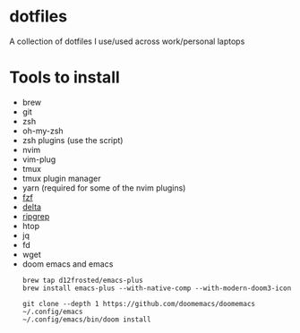 # dotfiles 
A collection of dotfiles I use/used across work/personal laptops

# Tools to install

- brew
- git
- zsh
- oh-my-zsh
- zsh plugins (use the script)
- nvim
- vim-plug
- tmux
- tmux plugin manager
- yarn (required for some of the nvim plugins)
- [fzf](https://github.com/junegunn/fzf)
- [delta](https://github.com/dandavison/delta)
- [ripgrep](https://github.com/BurntSushi/ripgrep)
- htop
- jq
- fd
- wget
- doom emacs and emacs
  ```
  brew tap d12frosted/emacs-plus
  brew install emacs-plus --with-native-comp --with-modern-doom3-icon

  git clone --depth 1 https://github.com/doomemacs/doomemacs ~/.config/emacs
  ~/.config/emacs/bin/doom install
  ```
